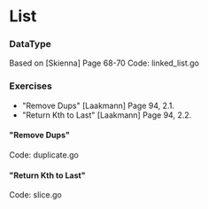 # List

### DataType
Based on [Skienna] Page 68-70
Code: linked_list.go

### Exercises
- "Remove Dups" [Laakmann] Page 94, 2.1.
- "Return Kth to Last" [Laakmann] Page 94, 2.2.

#### "Remove Dups"
Code: duplicate.go

#### "Return Kth to Last"
Code: slice.go
